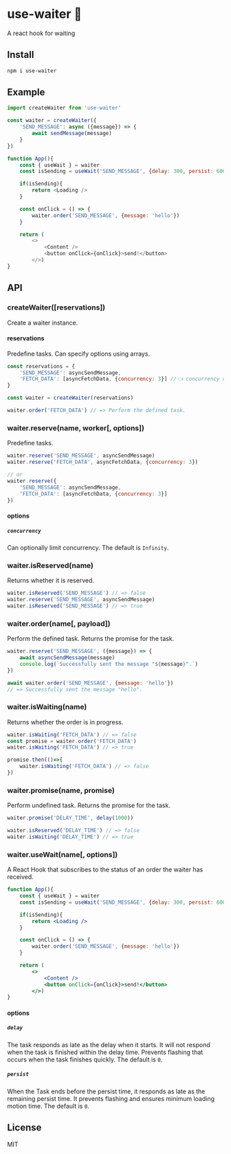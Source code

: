 # use-waiter 🤵
A react hook for waiting

## Install
```sh
npm i use-waiter
```

## Example
```js
import createWaiter from 'use-waiter'

const waiter = createWaiter({
    'SEND_MESSAGE': async ({message}) => {
        await sendMessage(message)
    }
})

function App(){
    const { useWait } = waiter
    const isSending = useWait('SEND_MESSAGE', {delay: 300, persist: 600})

    if(isSending){
        return <Loading />
    }

    const onClick = () => {
        waiter.order('SEND_MESSAGE', {message: 'hello'})
    }

    return (
        <>
            <Content />
            <button onClick={onClick}>send!</button>
        </>)
}
```

## API
### createWaiter([reservations])
Create a waiter instance.

#### reservations
Predefine tasks. Can specify options using arrays.
``` js
const reservations = {
    'SEND_MESSAGE': asyncSendMessage,
    'FETCH_DATA': [asyncFetchData, {concurrency: 3}] //👈 concurrency option
}

const waiter = createWaiter(reservations)

waiter.order('FETCH_DATA') // => Perform the defined task.
```

### waiter.reserve(name, worker[, options])
Predefine tasks.

```js
waiter.reserve('SEND_MESSAGE', asyncSendMessage)
waiter.reserve('FETCH_DATA', asyncFetchData, {concurrency: 3})

// or
waiter.reserve({
    'SEND_MESSAGE': asyncSendMessage,
    'FETCH_DATA': [asyncFetchData, {concurrency: 3}]
})
```

#### options
##### `concurrency`
Can optionally limit concurrency. The default is `Infinity`.


### waiter.isReserved(name)
Returns whether it is reserved.

```js
waiter.isReserved('SEND_MESSAGE') // => false
waiter.reserve('SEND_MESSAGE', asyncSendMessage)
waiter.isReserved('SEND_MESSAGE') // => true
```

### waiter.order(name[, payload])
Perform the defined task. Returns the promise for the task.

```js
waiter.reserve('SEND_MESSAGE', ({message}) => {
    await asyncSendMessage(message)
    console.log(`Successfully sent the message "${message}".`)
})

await waiter.order('SEND_MESSAGE', {message: 'hello'})
// => Successfully sent the message "hello".
```

### waiter.isWaiting(name)
Returns whether the order is in progress.

```js
waiter.isWaiting('FETCH_DATA') // => false
const promise = waiter.order('FETCH_DATA')
waiter.isWaiting('FETCH_DATA') // => true

promise.then(()=>{
    waiter.isWaiting('FETCH_DATA') // => false
})
```

### waiter.promise(name, promise)
Perform undefined task. Returns the promise for the task.
```js
waiter.promise('DELAY_TIME', delay(1000))

waiter.isReserved('DELAY_TIME') // => false
waiter.isWaiting('DELAY_TIME') // => true
```

### waiter.useWait(name[, options])
A React Hook that subscribes to the status of an order the waiter has received.

```jsx
function App(){
    const { useWait } = waiter
    const isSending = useWait('SEND_MESSAGE', {delay: 300, persist: 600})

    if(isSending){
        return <Loading />
    }

    const onClick = () => {
        waiter.order('SEND_MESSAGE', {message: 'hello'})
    }

    return (
        <>
            <Content />
            <button onClick={onClick}>send!</button>
        </>)
}
```
#### options
##### `delay`
The task responds as late as the delay when it starts.
It will not respond when the task is finished within the delay time.
Prevents flashing that occurs when the task finishes quickly. The default is `0`.

##### `persist`
When the Task ends before the persist time, it responds as late as the remaining persist time. It prevents flashing and ensures minimum loading motion time. The default is `0`.



## License
MIT
